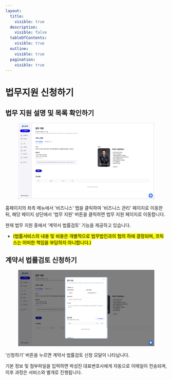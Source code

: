 ```yaml
---
layout:
  title:
    visible: true
  description:
    visible: false
  tableOfContents:
    visible: true
  outline:
    visible: true
  pagination:
    visible: true
---
```


# 법무지원 신청하기

## 법무 지원 설명 및 목록 확인하기&#x20;

<figure><img src="../.gitbook/assets/image (84).png" alt=""><figcaption></figcaption></figure>

홈페이지의 좌측 메뉴에서 '비즈니스' 탭을 클릭하여 '비즈니스 관리' 페이지로 이동한 뒤, 해당 페이지 상단에서 '법무 지원' 버튼을 클릭하면 법무 지원 페이지로 이동합니다.

현재 법무 지원 중에서 ‘계약서 법률검토’ 기능을 제공하고 있습니다.

* <mark style="background-color:yellow;">(법률서비스의 내용 및 비용은 개별적으로 법무법인과의 협의 하에 결정되며, 프릭스는 어떠한 책임을 부담하지 아니합니다.)</mark>

## 계약서 법률검토 신청하기

<figure><img src="../.gitbook/assets/image (85).png" alt=""><figcaption></figcaption></figure>

‘신청하기’ 버튼을 누르면 계약서 법률검토 신청 모달이 나타납니다.

기본 정보 및 첨부파일을 입력하면 박성진 대표변호사에게 자동으로 이메일이 전송되며, 이후 과정은 서비스와 별개로 진행됩니다.
